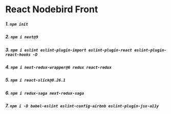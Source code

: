 # React Nodebird Front

##### 1. `npm init`

##### 2. `npm i next@9`

##### 3. `npm i eslint eslint-plugin-import eslint-plugin-react eslint-plugin-react-hooks -D`

##### 4. `npm i next-redux-wrapper@6 redux react-redux`

##### 5. `npm i react-slick@0.26.1`

##### 6. `npm i redux-saga next-redux-saga`

##### 7. `npm i -D babel-eslint eslint-config-airbnb eslint-plugin-jsx-a11y`